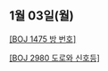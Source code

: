 ## 1월 03일(월)

[[BOJ 1475 방 번호]](https://www.acmicpc.net/problem/1475)   

[[BOJ 2980 도로와 신호등]](https://www.acmicpc.net/problem/2980)   
